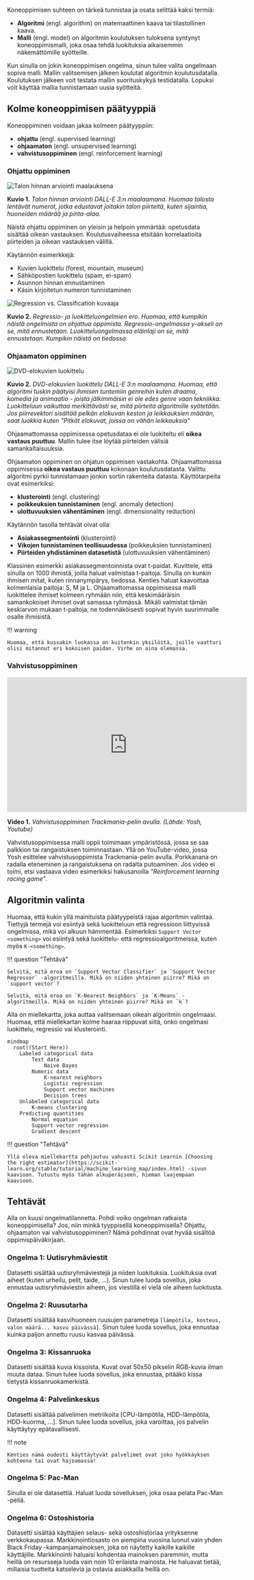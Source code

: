 Koneoppimisen suhteen on tärkeä tunnistaa ja osata selittää kaksi termiä:

* **Algoritmi** (engl. algorithm) on matemaattinen kaava tai tilastollinen kaava.
* **Malli** (engl. model) on algoritmin koulutuksen tuloksena syntynyt koneoppimismalli, joka osaa tehdä luokituksia aikaisemmin näkemättömille syötteille.

Kun sinulla on jokin koneoppimisen ongelma, sinun tulee valita ongelmaan sopiva malli. Mallin valitsemisen jälkeen koulutat algoritmin koulutusdatalla. Koulutuksen jälkeen voit testata mallin suorituskykyä testidatalla. Lopuksi voit käyttää mallia tunnistamaan uusia syötteitä.

## Kolme koneoppimisen päätyyppiä

Koneoppiminen voidaan jakaa kolmeen päätyyppiin: 

* **ohjattu** (engl. supervised learning)
* **ohjaamaton** (engl. unsupervised learning)
* **vahvistusoppiminen** (engl. reinforcement learning)

### Ohjattu oppiminen

![Talon hinnan arviointi maalauksena](../images/dalle_house_price_prediction.jpg)

**Kuvio 1.** *Talon hinnan arviointi DALL-E 3:n maalaamana. Huomaa talosta lentävät numerot, jotka edustavat joitakin talon piirteitä, kuten sijaintia, huoneiden määrää ja pinta-alaa.*

Näistä ohjattu oppiminen on yleisin ja helpoin ymmärtää: opetusdata sisältää oikean vastauksen. Koulutusvaiheessa etsitään korrelaatioita piirteiden ja oikean vastauksen välillä.

Käytännön esimerkkejä:

* Kuvien luokittelu (forest, mountain, museum)
* Sähköpostien luokittelu (spam, ei-spam)
* Asunnon hinnan ennustaminen
* Käsin kirjoitetun numeron tunnistaminen

![Regression vs. Classification kuvaaja](../images/types_regression_classification.png)

**Kuvio 2.** *Regressio- ja luokitteluongelmien ero. Huomaa, että kumpikin näistä ongelmista on ohjattua oppimista. Regressio-ongelmassa y-akseli on se, mitä ennustetaan. Luokitteluongelmassa eläinlaji on se, mitä ennustetaan. Kumpikin näistä on tiedossa.*

### Ohjaamaton oppiminen

![DVD-elokuvien luokittelu](../images/dalle_dvd_genrefication.jpg)

**Kuvio 2.** *DVD-elokuvien luokittelu DALL-E 3:n maalaamana. Huomaa, että algoritmi tuskin päätyisi ihmisen tuntemiin genreihin kuten draama, komedia ja animaatio - joista jälkimmäisin ei ole edes genre vaan tekniikka. Luokitteluun vaikuttaa merkittävästi se, mitä piirteitä algoritmille syötetään. Jos piirrevektori sisältää pelkän elokuvan keston ja leikkauksien määrän, saat luokkia kuten "Pitkät elokuvat, joissa on vähän leikkauksia"*

Ohjaamattomassa oppimisessa opetusdataa ei ole luokiteltu eli **oikea vastaus puuttuu**. Mallin tulee itse löytää piirteiden välisiä samankaltaisuuksia.

Ohjaamaton oppiminen on ohjatun oppimisen vastakohta. Ohjaamattomassa oppimisessa **oikea vastaus puuttuu** kokonaan koulutusdatasta. Valittu algoritmi pyrkii tunnistamaan jonkin sortin rakenteita datasta. Käyttötarpeita ovat esimerkiksi:

* **klusterointi** (engl. clustering)
* **poikkeuksien tunnistaminen** (engl. anomaly detection)
* **ulottuvuuksien vähentäminen** (engl. dimensionality reduction)

Käytännön tasolla tehtävät oivat olla:

* **Asiakassegmentointi** (klusterointi)
* **Vikojen tunnistaminen teollisuudessa** (poikkeuksien tunnistaminen)
* **Piirteiden yhdistäminen datasetistä** (ulottuvuuksien vähentäminen)

Klassinen esimerkki asiakassegmentoinnista ovat t-paidat. Kuvittele, että sinulla on 1000 ihmistä, joilla haluat valmistaa t-paitoja. Sinulla on kunkin ihmisen mitat, kuten rinnanympärys, tiedossa. Kenties haluat kaavoittaa kolmenlaisia paitoja: S, M ja L. Ohjaamattomassa oppimisessa malli luokittelee ihmiset kolmeen ryhmään niin, että keskimääräisin samankokoiset ihmiset ovat samassa ryhmässä. Mikäli valmistat tämän keskiarvon mukaan t-paitoja, ne todennäköisesti sopivat hyvin suurimmalle osalle ihmisistä. 

!!! warning

    Huomaa, että kussakin luokassa on kuitenkin yksilöitä, joille vaatturi olisi mitannut eri kokoisen paidan. Virhe on aina olemassa.

### Vahvistusoppiminen

<iframe width="560" height="315" src="https://www.youtube.com/embed/SX08NT55YhA?si=C_5s8YsUEo2J_xDX" title="YouTube video player" frameborder="0" allow="accelerometer; autoplay; clipboard-write; encrypted-media; gyroscope; picture-in-picture; web-share" referrerpolicy="strict-origin-when-cross-origin" allowfullscreen></iframe>

**Video 1.** *Vahvistusoppiminen Trackmania-pelin avulla. (Lähde: Yosh, Youtube)*

Vahvistusoppimisessa malli oppii toimimaan ympäristössä, jossa se saa palkkion tai rangaistuksen toiminnastaan. Yllä on YouTube-video, jossa Yosh esittelee vahvistusoppimista Trackmania-pelin avulla. Porkkanana on radalla eteneminen ja rangaistuksena on radalta putoaminen. Jos video ei toimi, etsi vastaava video esimerkiksi hakusanoilla *"Reinforcement learning racing game"*.

## Algoritmin valinta

Huomaa, että kukin yllä mainituista päätyypeistä rajaa algoritmin valintaa. Tiettyjä termejä voi esiintyä sekä luokitteluun että regressioon liittyvissä ongelmissa, mikä voi alkuun hämmentää. Esimerkiksi `Support Vector <something>` voi esiintyä sekä luokittelu- että regressioalgoritmeissa, kuten myös `K-<something>`.

!!! question "Tehtävä"

    Selvitä, mitä eroa on `Support Vector Classifier` ja `Support Vector Regressor` -algoritmeilla. Mikä on niiden yhteinen piirre? Mikä on `support vector`?

    Selvitä, mitä eroa on `K-Nearest Neighbors` ja `K-Means` -algoritmeilla. Mikä on niiden yhteinen piirre? Mikä on `k`?

Alla on miellekartta, joka auttaa valitsemaan oikean algoritmin ongelmaasi. Huomaa, että miellekartan kolme haaraa riippuvat siitä, onko ongelmasi luokittelu, regressio vai klusterointi.

```mermaid
mindmap
  root((Start Here))
    Labeled categorical data
        Text data
            Naive Bayes
        Numeric data
            K-nearest neighbors
            Logistic regression
            Support vector machines
            Decision trees
    Unlabeled categorical data
        K-means clustering
    Predicting quantities
        Normal equation
        Support vector regression
        Gradient descent
```

!!! question "Tehtävä"

    Yllä oleva miellekartta pohjautuu vahvasti Scikit Learnin [Choosing the right estimator](https://scikit-learn.org/stable/tutorial/machine_learning_map/index.html) -sivun kaavioon. Tutustu myös tähän alkuperäiseen, hieman laajempaan kaavioon.

## Tehtävät

Alla on kuusi ongelmatilannetta. Pohdi voiko ongelman ratkaista koneoppimisella? Jos, niin minkä tyyppisellä koneoppimisella? Ohjattu, ohjaamaton vai vahvistusoppiminen? Nämä pohdinnat ovat hyvää sisältöä oppimispäiväkirjaan.

### Ongelma 1: Uutisryhmäviestit

Datasetti sisältää uutisryhmäviestejä ja niiden luokituksia. Luokituksia ovat aiheet (kuten urheilu, pelit, taide, ...). Sinun tulee luoda sovellus, joka ennustaa uutisryhmäviestin aiheen, jos viestillä ei vielä ole aiheen luokitusta.

### Ongelma 2: Ruusutarha

Datasetti sisältää kasvihuoneen ruusujen parametreja `[lämpötila, kosteus, valon määrä... kasvu päivässä]`. Sinun tulee luoda sovellus, joka ennustaa kuinka paljon annettu ruusu kasvaa päivässä.

### Ongelma 3: Kissanruoka

Datasetti sisältää kuvia kissoista. Kuvat ovat 50x50 pikselin RGB-kuvia ilman muuta dataa. Sinun tulee luoda sovellus, joka ennustaa, pitääkö kissa tietystä kissanruokamerkistä.

### Ongelma 4: Palvelinkeskus

Datasetti sisältää palvelimen metriikoita [CPU-lämpötila, HDD-lämpötila, HDD-kuorma, ...]. Sinun tulee luoda sovellus, joka varoittaa, jos palvelin käyttäytyy epätavallisesti.

!!! note

    Kenties nämä oudosti käyttäytyvät palvelimet ovat joko hyökkäyksen kohteena tai ovat hajoamassa!

### Ongelma 5: Pac-Man

Sinulla ei ole datasettiä. Haluat luoda sovelluksen, joka osaa pelata Pac-Man -peliä.

### Ongelma 6: Ostoshistoria

Datasetti sisältää käyttäjien selaus- sekä ostoshistoriaa yrityksenne verkkokaupassa. Markkinointiosasto on aiempina vuosina luonut vain yhden Black Friday -kampanjamainoksen, joka on näytetty kaikille kaikille käyttäjille. Markkinointi haluaisi kohdentaa mainoksen paremmin, mutta heillä on resursseja luoda vain noin 10 erilaista mainosta. He haluavat tietää, millaisia tuotteita katselevia ja ostavia asiakkailla heillä on.